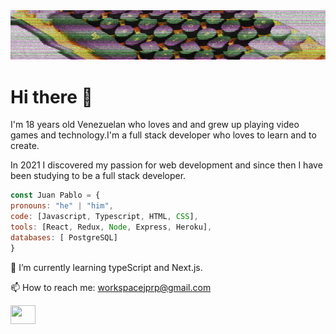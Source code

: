<img src="./Hola, soy Juan Pablo (1).gif">
<h1>Hi there 👋</h1>

I'm 18 years old Venezuelan who loves and and grew up playing video games and technology.I'm a full stack developer who loves to learn and to create.

In 2021 I discovered my passion for web development and since then I have been studying to be a full stack developer.

```javascript
const Juan Pablo = {
pronouns: "he" | "him",
code: [Javascript, Typescript, HTML, CSS],
tools: [React, Redux, Node, Express, Heroku],
databases: [ PostgreSQL]
}
```

🌱 I’m currently learning typeScript and Next.js.

📫 How to reach me: workspacejprp@gmail.com

<a href="https://www.linkedin.com/in/juanpablopiñero/" src="https://cdn.jsdelivr.net/npm/simple-icons@3.0.1/icons/linkedin.svg" target="_blank">
<img src="https://cdn.jsdelivr.net/npm/simple-icons@3.0.1/icons/linkedin.svg"
height="30" width="40"/>

<!--
**krosul/krosul** is a ✨ _special_ ✨ repository because its `README.md` (this file) appears on your GitHub profile.

Here are some ideas to get you started:

- 🔭 I’m currently working on ...
- 🌱 I’m currently learning ...
- 👯 I’m looking to collaborate on ...
- 🤔 I’m looking for help with ...
- 💬 Ask me about ...
- 📫 How to reach me: ...
- 😄 Pronouns: ...
- ⚡ Fun fact: ...
-->
